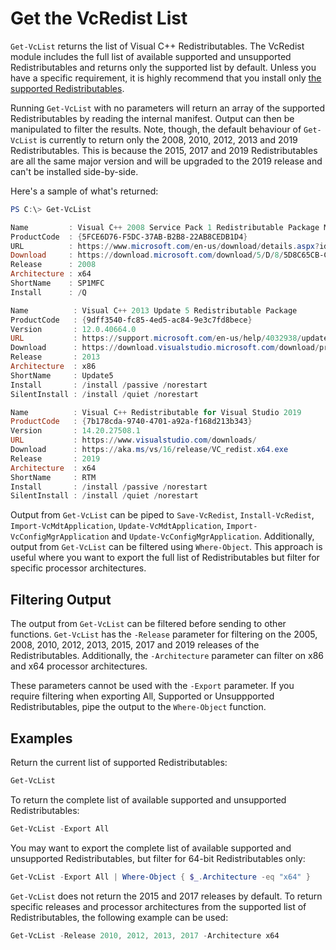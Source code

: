 # Get the VcRedist List

`Get-VcList` returns the list of Visual C++ Redistributables. The VcRedist module includes the full list of available supported and unsupported  Redistributables and returns only the supported list by default. Unless you have a specific requirement, it is highly recommend that you install only [the supported Redistributables](https://support.microsoft.com/en-au/help/2977003/the-latest-supported-visual-c-downloads).

Running `Get-VcList` with no parameters will return an array of the supported Redistributables by reading the internal manifest. Output can then be manipulated to filter the results. Note, though, the default behaviour of `Get-VcList` is currently to return only the 2008, 2010, 2012, 2013 and 2019 Redistributables. This is because the 2015, 2017 and 2019 Redistributables are all the same major version and will be upgraded to the 2019 release and can't be installed side-by-side.

Here's a sample of what's returned:

```powershell
PS C:\> Get-VcList

Name         : Visual C++ 2008 Service Pack 1 Redistributable Package MFC Security Update
ProductCode  : {5FCE6D76-F5DC-37AB-B2B8-22AB8CEDB1D4}
URL          : https://www.microsoft.com/en-us/download/details.aspx?id=26368
Download     : https://download.microsoft.com/download/5/D/8/5D8C65CB-C849-4025-8E95-C3966CAFD8AE/vcredist_x64.exe
Release      : 2008
Architecture : x64
ShortName    : SP1MFC
Install      : /Q

Name          : Visual C++ 2013 Update 5 Redistributable Package
ProductCode   : {9dff3540-fc85-4ed5-ac84-9e3c7fd8bece}
Version       : 12.0.40664.0
URL           : https://support.microsoft.com/en-us/help/4032938/update-for-visual-c-2013-redistributable-package
Download      : https://download.visualstudio.microsoft.com/download/pr/10912113/5da66ddebb0ad32ebd4b922fd82e8e25/vcredist_x86.exe
Release       : 2013
Architecture  : x86
ShortName     : Update5
Install       : /install /passive /norestart
SilentInstall : /install /quiet /norestart

Name          : Visual C++ Redistributable for Visual Studio 2019
ProductCode   : {7b178cda-9740-4701-a92a-f168d213b343}
Version       : 14.20.27508.1
URL           : https://www.visualstudio.com/downloads/
Download      : https://aka.ms/vs/16/release/VC_redist.x64.exe
Release       : 2019
Architecture  : x64
ShortName     : RTM
Install       : /install /passive /norestart
SilentInstall : /install /quiet /norestart
```

Output from `Get-VcList` can be piped to `Save-VcRedist`, `Install-VcRedist`, `Import-VcMdtApplication`, `Update-VcMdtApplication`, `Import-VcConfigMgrApplication` and `Update-VcConfigMgrApplication`. Additionally, output from `Get-VcList` can be filtered using `Where-Object`. This approach is useful where you want to export the full list of Redistributables but filter for specific processor architectures.

## Filtering Output

The output from `Get-VcList` can be filtered before sending to other functions. `Get-VcList` has the `-Release` parameter for filtering on the 2005, 2008, 2010, 2012, 2013, 2015, 2017 and 2019 releases of the Redistributables. Additionally, the `-Architecture` parameter can filter on x86 and x64 processor architectures.

These parameters cannot be used with the `-Export` parameter. If you require filtering when exporting All, Supported or Unsuppported Redistributables, pipe the output to the `Where-Object` function.

## Examples

Return the current list of supported Redistributables:

```powershell
Get-VcList
```

To return the complete list of available supported and unsupported Redistributables:

```powershell
Get-VcList -Export All
```

You may want to export the complete list of available supported and unsupported Redistributables, but filter for 64-bit Redistributables only:

```powershell
Get-VcList -Export All | Where-Object { $_.Architecture -eq "x64" }
```

`Get-VcList` does not return the 2015 and 2017 releases by default. To return specific releases and processor architectures from the supported list of Redistributables, the following example can be used:

```powershell
Get-VcList -Release 2010, 2012, 2013, 2017 -Architecture x64
```